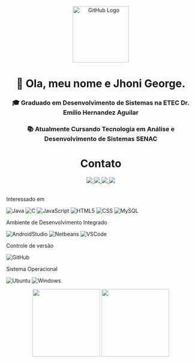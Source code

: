 <div align="center">
<img src="https://github.com/tassiotfc/tassiotfc/blob/main/octo.gif" alt="GitHub Logo" width="150" height="150" />
</div>

<h1 align="center"> 👋 Ola, meu nome e Jhoni George.</h1>
<h3 align="center"> 🎓 Graduado em Desenvolvimento de Sistemas na ETEC Dr. Emílio Hernandez Aguilar </h3>
<h3 align="center"> 📚 Atualmente Cursando Tecnologia em Análise e Desenvolvimento de Sistemas SENAC </h3>

<div align="center">     
  <h1>Contato</h1>
  <a href="https://github.com/jhonygpa" alt="github" target="_blank">
    <img src="https://img.shields.io/badge/GitHub-000000?&style=flat-square&logo=GitHub&logoColor=white">
  </a>
<a href="https://www.linkedin.com/in/jhoni-george-polido-aguado-2b849517b" alt="linkedin" target="_blank">
<img src="https://img.shields.io/badge/LinkedIn-%230077B5.svg?&style=flat-square&logo=linkedin&logoColor=white">
</a>
<a href="mailto:jhonygpa@gmail.com" alt="gmail" target="_blank">
    <img src="https://img.shields.io/badge/-Gmail-FF0000?style=flat-square&labelColor=FF0000&logo=gmail&logoColor=white&link=mailto:jhonygpa@gmail.com" />
 </a>
 
  <a href="https://wa.me/5511959887924" alt="WhatsApp" target="_blank">
  <img src="https://img.shields.io/badge/-WhatsApp-25d366?style=flat-square&labelColor=25d366&logo=whatsapp&logoColor=white&link=https://wa.me/5584981430120"/></a>
  
  </div>
  <br>
  
  Interessado em 

  ![Java](https://img.shields.io/badge/-Java-333333?style=flat&logo=Java&logoColor=007396)
  ![C](https://img.shields.io/badge/-C-333333?style=flat&logo=C%2B%2B&logoColor=00599C)
  ![JavaScript](https://img.shields.io/badge/-JavaScript-333333?style=flat&logo=javascript)
  ![HTML5](https://img.shields.io/badge/-HTML5-333333?style=flat&logo=HTML5)
  ![CSS](https://img.shields.io/badge/-CSS-333333?style=flat&logo=CSS3&logoColor=1572B6)
  ![MySQL](https://img.shields.io/badge/-MySQL-00000F?style=flat&logo=mysql&logoColor=white)
     
   Ambiente de Desenvolvimento Integrado
   
  ![AndroidStudio](https://img.shields.io/badge/Android-Studio-3DDC84?style=flat&logo=android&logoColor=white)
  ![Netbeans](https://img.shields.io/badge/-NetBeans-333333?style=flat&logo=Apache-NetBeans-IDE&logoColor=1B6AC6)
  ![VSCode](https://img.shields.io/badge/-VSCode-333333?style=flat&logo=Visual-Studio-Code&logoColor=007ACC)
  
Controle de versão 

  ![GitHub](https://img.shields.io/badge/-GitHub-333333?style=flat&logo=github)
  
  Sistema Operacional
  
  ![Ubuntu](https://img.shields.io/badge/-Ubuntu-333333?style=flat&logo=Ubuntu)
  ![Windows](https://img.shields.io/badge/-Windows-333333?style=flat&logo=Windows&logoColor=0078D6)
  
<div align="center">
<img height="180em" src="https://github-readme-stats.vercel.app/api?username=jhonygpa&show_icons=true&theme=tokyonight"/>
<img height="180em" src="https://github-readme-stats-eight-theta.vercel.app/api/top-langs/?username=jhonygpa&layout=compact&langs_count=8&theme=tokyonight&include_all_commits=true&count_private=true"/>
</div>
